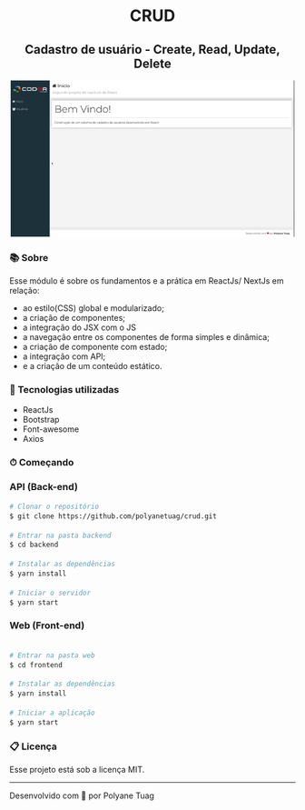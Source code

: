 <h1 align="center">CRUD</h1>
<h2 align="center">Cadastro de usuário - Create, Read, Update, Delete </h2>

<div align="center">
    <img width= '500' src="./public/aplication.gif">
</div>


### 📚 Sobre

Esse módulo é sobre os fundamentos e a prática em ReactJs/ NextJs em relação:
-  ao estilo(CSS) global e modularizado;
-  a criação de componentes; 
-  a integração do JSX com o JS
-  a navegação entre os componentes de forma simples e dinâmica;
-  a criação de componente com estado;
-  a integração com API;
-  e a criação de um conteúdo estático.

###  🚀 Tecnologias utilizadas

- ReactJs
- Bootstrap
- Font-awesome
- Axios
### ⏱ Começando

### API (Back-end)

```bash
# Clonar o repositório
$ git clone https://github.com/polyanetuag/crud.git 

# Entrar na pasta backend
$ cd backend

# Instalar as dependências
$ yarn install

# Iniciar o servidor
$ yarn start

```

### Web (Front-end)

```bash

# Entrar na pasta web 
$ cd frontend

# Instalar as dependências
$ yarn install

# Iniciar a aplicação
$ yarn start

```

###  📋 Licença
Esse projeto está sob a licença MIT.

---
Desenvolvido com 💜 por Polyane Tuag
















